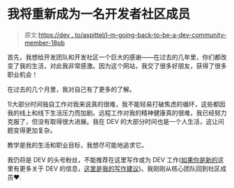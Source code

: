 # 我将重新成为一名开发者社区成员

> 原文:[https://dev . to/aspittel/I-m-going-back-to-be-a-dev-community-member-18pb](https://dev.to/aspittel/i-m-going-back-to-being-a-dev-community-member-18pb)

首先，我想给开发团队和开发社区一个巨大的感谢——在过去的几年里，你们都改变了我的生活，对此我非常感激。因为这个网站，我交了很多好朋友，获得了很多职业机会！

在过去的几个月里，我对自己有了更多的了解。

1)大部分时间独自工作对我来说真的很难，我不能轻易打破焦虑的循环，这些都因我的线上和线下生活压力而加剧。远程工作对我的精神健康真的很难，我已经努力克服了，但没有取得很大进展。我在 DEV 的大部分时间也是一个人生活，这让问题变得更加复杂。

教学是我的生活和职业目标，我想尽可能地追求它。

我仍将是 DEV 的头号粉丝，不能推荐在这里写作或为 DEV 工作([如果你是新的](https://dev.to/aspittel/a-beginners-guide-to-devto-n4a)这里有更多关于 DEV 的信息，[这里是我的写作建议](https://dev.to/aspittel/my-blog-post-workflow-from-topic-to-publication-4n78))。我刚刚从核心团队回到社区成员❤️.
